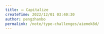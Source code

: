```yaml
---
title: ➖ Capitalize
createTime: 2022/12/01 03:40:30
author: pengzhanbo
permalink: /note/type-challenges/aiemek8d/
---
```

